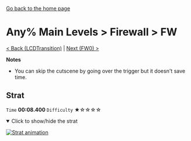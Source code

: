 [Go back to the home page](https://github.com/Doublevil/scbspeedrun)

# Any% Main Levels > Firewall > FW

[< Back (LCDTransition)](https://github.com/Doublevil/scbspeedrun/blob/main/levels/any_ml/LCD/LCDTransition.md) | [Next (FW0) >](https://github.com/Doublevil/scbspeedrun/blob/main/levels/any_ml/FW/FW0.md)

**Notes**
- You can skip the cutscene by going over the trigger but it doesn't save time.

## Strat

`Time` **00:08.400** `Difficulty` ★☆☆☆☆
<details open>
  <summary>Click to show/hide the strat</summary>

  [![Strat animation](https://github.com/Doublevil/scbspeedrun/blob/main/media/levels/FW/FW_Strat.webp)](https://github.com/Doublevil/scbspeedrun/blob/main/media/levels/FW/FW_Strat.mp4?raw=true)
</details>
